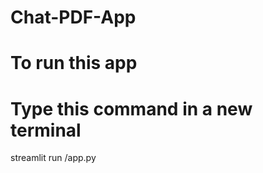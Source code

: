 # Chat-PDF-App
# To run this app
# Type this command in a new terminal
streamlit run <director-name>/app.py

